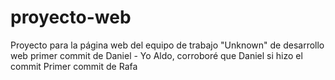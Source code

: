 # proyecto-web
Proyecto para la página web del equipo de trabajo "Unknown" de desarrollo web
primer commit de Daniel - Yo Aldo, corroboré que Daniel si hizo el commit
Primer commit de Rafa
